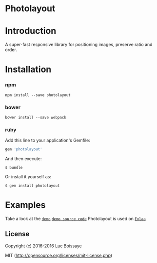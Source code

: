 # Photolayout

# Introduction

A super-fast responsive library for positioning images, preserve ratio and
order.

# Installation

### npm
`npm install --save photolayout`

### bower
`bower install --save webpack`

### ruby

Add this line to your application's Gemfile:

```ruby
gem 'photolayout'
```

And then execute:

    $ bundle

Or install it yourself as:

    $ gem install photolayout

# Examples

Take a look at the [`demo`](https://luc.boissaye.fr/photolayout/) [`demo source code`](https://github.com/ombr/photolayout/tree/master/src/)
Photolayout is used on [`Evlaa`](https://www.evlaa.com)

## License

Copyright (c) 2016-2016 Luc Boissaye

MIT (http://opensource.org/licenses/mit-license.php)
